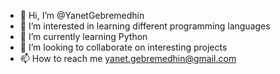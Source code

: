 - 👋 Hi, I’m @YanetGebremedhin
- 👀 I’m interested in learning different programming languages
- 🌱 I’m currently learning Python
- 💞️ I’m looking to collaborate on interesting projects
- 📫 How to reach me yanet.gebremedhin@gmail.com

<!---
YanetGebremedhin/YanetGebremedhin is a ✨ special ✨ repository because its `README.md` (this file) appears on your GitHub profile.
You can click the Preview link to take a look at your changes.
--->
